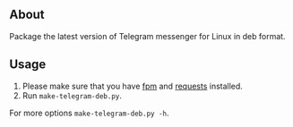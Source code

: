 ## About

Package the latest version of Telegram messenger for Linux in deb format.

## Usage

1. Please make sure that you have [fpm](https://github.com/jordansissel/fpm) and [requests](https://github.com/requests/requests) installed.
1. Run `make-telegram-deb.py`.

For more options `make-telegram-deb.py -h`.
